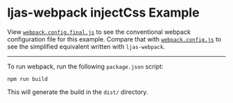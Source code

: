 # ljas-webpack injectCss Example

View [`webpack.config.final.js`](./webpack.config.final.js) to see the conventional webpack configuration file for this example. Compare that with [`webpack.config.js`](./webpack.config.js) to see the simplified equivalent written with `ljas-webpack`.

---

To run webpack, run the following `package.json` script:

```console
npm run build
```

This will generate the build in the `dist/` directory.
